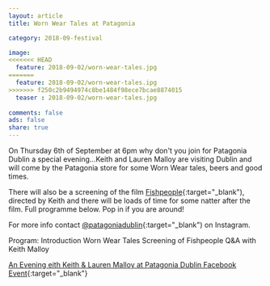 ```yaml
---
layout: article
title: Worn Wear Tales at Patagonia 

category: 2018-09-festival

image:
<<<<<<< HEAD
  feature: 2018-09-02/worn-wear-tales.jpg
=======
  feature: 2018-09-02/worn-wear-tales.ipg
>>>>>>> f250c2b9494974c8be1484f98ece7bcae8874015
  teaser : 2018-09-02/worn-wear-tales.jpg
  
comments: false
ads: false
share: true
---
```

On Thursday 6th of September at 6pm why don't you join for Patagonia Dublin a special evening...Keith and Lauren Malloy are visiting Dublin and will come by the Patagonia store for some Worn Wear tales, beers and good times. 

There will also be a screening of the film [Fishpeople](https://standupjournal.com/featured/fishpeople-patagonia-film/){:target="_blank"), directed by Keith and there will be loads of time for some natter after the film. Full programme below. Pop in if you are around!

For more info contact [@patagoniadublin](https://www.instagram.com/patagoniadublin/){:target="_blank") on Instagram. 

Program:
Introduction
Worn Wear Tales
Screening of Fishpeople
Q&A with Keith Malloy

[An Evening eith Keith & Lauren Malloy at Patagonia Dublin Facebook Event](https://www.facebook.com/events/335623913649745/){:target="_blank"}





